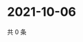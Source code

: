 # 2021-10-06

共 0 条

<!-- BEGIN WEIBO -->
<!-- 最后更新时间 Wed Oct 06 2021 03:06:58 GMT+0800 (China Standard Time) -->

<!-- END WEIBO -->
